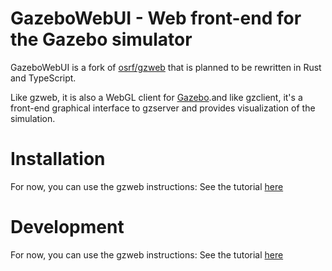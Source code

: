 # GazeboWebUI - Web front-end for the Gazebo simulator

GazeboWebUI is a fork of [osrf/gzweb](https://github.com/osrf/gzweb) that is planned to be rewritten in Rust and TypeScript.

Like gzweb, it is also a WebGL client for [Gazebo](http://gazebosim.org).and like gzclient, it's a front-end graphical interface to gzserver and provides visualization of the simulation.

# Installation

For now, you can use the gzweb instructions:
See the tutorial [here](http://gazebosim.org/tutorials?tut=gzweb_install&cat=gzweb)

# Development

For now, you can use the gzweb instructions:
See the tutorial [here](http://gazebosim.org/tutorials?tut=gzweb_development&cat=gzweb)
